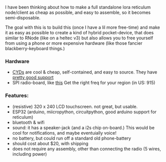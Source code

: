 I have been thinking about how to make a full standalone lora reticulum node/client as cheap as possible, and easy to assemble, so it becomes semi-disposable.

The goal with this is to build this (once I have a lil more free-time) and make it as easy as possible to create a kind of hybrid pocket-device, that does similar to RNode (like on a heltec v3) but also allows you to free yourself from using a phone or more expensive hardware (like those fancier blackberry-keyboard things.)

### Hardware

- [CYDs](https://www.aliexpress.us/item/3256808128499162.html) are cool & cheap, self-contained, and easy to source. They have [pretty good support](https://github.com/witnessmenow/ESP32-Cheap-Yellow-Display)
- SPI radio-board, like [this](https://www.aliexpress.us/item/3256805989899200.html) Get the right freq for your region (in US: 915)


### Features:

- (resistive) 320 x 240 LCD touchscreen. not great, but usable.
- ESP32 (arduino, miicropython, circuitpython, good arduino support for reticulum)
- bluetooth & wifi
- sound: it has a speaker-jack (and a i2s chip on-board.) This would be cool for notifications, and maybe eventuially voice!
- no battery, but could run off a standard old phone-battery
- should cost about $20, with shipping
- does  not require any assembly, other than connecting the radio (5 wires, including power)
